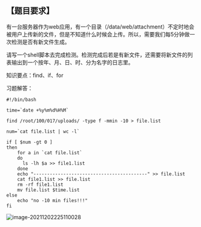 ## 【题目要求】

有一台服务器作为web应用，有一个目录（/data/web/attachment）不定时地会被用户上传新的文件，但是不知道什么时候会上传。所以，需要我们每5分钟做一次检测是否有新文件生成。

请写一个shell脚本去完成检测。检测完成后若是有新文件，还需要将新文件的列表输出到一个按年、月、日、时、分为名字的日志里。

知识要点：find、if、for

习题解答：

```
#!/bin/bash 

time=`date +%y%m%d%H%M`

find /root/100/017/uploads/ -type f -mmin -10 > file.list

num=`cat file.list | wc -l`

if [ $num -gt 0 ]
then 
	for a in `cat file.list`
	do 	
	  ls -lh $a >> file1.list
	done 
	echo "------------------------------------------" >> file.list
	cat file1.list >> file.list
	rm -rf file1.list
	mv file.list $time.list
else
	echo "no -10 min files!!!"
fi 
```

![image-20211202225110028](/root/MY/NOTE/images/image-20211202225110028.png)